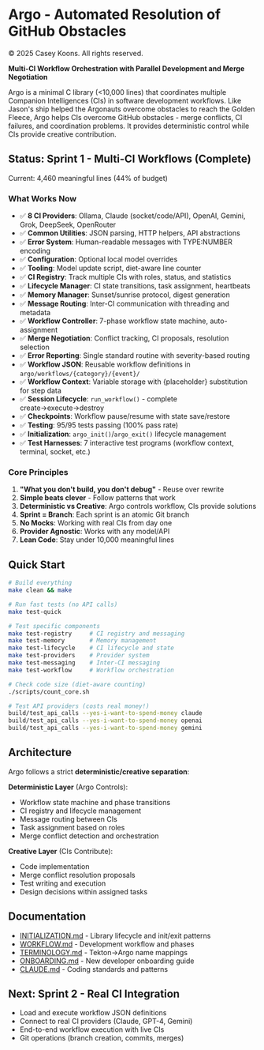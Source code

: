 # Argo - Automated Resolution of GitHub Obstacles
© 2025 Casey Koons. All rights reserved.

**Multi-CI Workflow Orchestration with Parallel Development and Merge Negotiation**

Argo is a minimal C library (<10,000 lines) that coordinates multiple Companion Intelligences (CIs) in software development workflows. Like Jason's ship helped the Argonauts overcome obstacles to reach the Golden Fleece, Argo helps CIs overcome GitHub obstacles - merge conflicts, CI failures, and coordination problems. It provides deterministic control while CIs provide creative contribution.

## Status: Sprint 1 - Multi-CI Workflows (Complete)

Current: 4,460 meaningful lines (44% of budget)

### What Works Now
- ✅ **8 CI Providers**: Ollama, Claude (socket/code/API), OpenAI, Gemini, Grok, DeepSeek, OpenRouter
- ✅ **Common Utilities**: JSON parsing, HTTP helpers, API abstractions
- ✅ **Error System**: Human-readable messages with TYPE:NUMBER encoding
- ✅ **Configuration**: Optional local model overrides
- ✅ **Tooling**: Model update script, diet-aware line counter
- ✅ **CI Registry**: Track multiple CIs with roles, status, and statistics
- ✅ **Lifecycle Manager**: CI state transitions, task assignment, heartbeats
- ✅ **Memory Manager**: Sunset/sunrise protocol, digest generation
- ✅ **Message Routing**: Inter-CI communication with threading and metadata
- ✅ **Workflow Controller**: 7-phase workflow state machine, auto-assignment
- ✅ **Merge Negotiation**: Conflict tracking, CI proposals, resolution selection
- ✅ **Error Reporting**: Single standard routine with severity-based routing
- ✅ **Workflow JSON**: Reusable workflow definitions in `argo/workflows/{category}/{event}/`
- ✅ **Workflow Context**: Variable storage with {placeholder} substitution for step data
- ✅ **Session Lifecycle**: `run_workflow()` - complete create→execute→destroy
- ✅ **Checkpoints**: Workflow pause/resume with state save/restore
- ✅ **Testing**: 95/95 tests passing (100% pass rate)
- ✅ **Initialization**: `argo_init()`/`argo_exit()` lifecycle management
- ✅ **Test Harnesses**: 7 interactive test programs (workflow context, terminal, socket, etc.)

### Core Principles
1. **"What you don't build, you don't debug"** - Reuse over rewrite
2. **Simple beats clever** - Follow patterns that work
3. **Deterministic vs Creative**: Argo controls workflow, CIs provide solutions
4. **Sprint = Branch**: Each sprint is an atomic Git branch
5. **No Mocks**: Working with real CIs from day one
6. **Provider Agnostic**: Works with any model/API
7. **Lean Code**: Stay under 10,000 meaningful lines

## Quick Start

```bash
# Build everything
make clean && make

# Run fast tests (no API calls)
make test-quick

# Test specific components
make test-registry     # CI registry and messaging
make test-memory       # Memory management
make test-lifecycle    # CI lifecycle and state
make test-providers    # Provider system
make test-messaging    # Inter-CI messaging
make test-workflow     # Workflow orchestration

# Check code size (diet-aware counting)
./scripts/count_core.sh

# Test API providers (costs real money!)
build/test_api_calls --yes-i-want-to-spend-money claude
build/test_api_calls --yes-i-want-to-spend-money openai
build/test_api_calls --yes-i-want-to-spend-money gemini
```

## Architecture

Argo follows a strict **deterministic/creative separation**:

**Deterministic Layer** (Argo Controls):
- Workflow state machine and phase transitions
- CI registry and lifecycle management
- Message routing between CIs
- Task assignment based on roles
- Merge conflict detection and orchestration

**Creative Layer** (CIs Contribute):
- Code implementation
- Merge conflict resolution proposals
- Test writing and execution
- Design decisions within assigned tasks

## Documentation
- [INITIALIZATION.md](docs/INITIALIZATION.md) - Library lifecycle and init/exit patterns
- [WORKFLOW.md](docs/WORKFLOW.md) - Development workflow and phases
- [TERMINOLOGY.md](docs/TERMINOLOGY.md) - Tekton→Argo name mappings
- [ONBOARDING.md](docs/ONBOARDING.md) - New developer onboarding guide
- [CLAUDE.md](CLAUDE.md) - Coding standards and patterns

## Next: Sprint 2 - Real CI Integration
- Load and execute workflow JSON definitions
- Connect to real CI providers (Claude, GPT-4, Gemini)
- End-to-end workflow execution with live CIs
- Git operations (branch creation, commits, merges)
